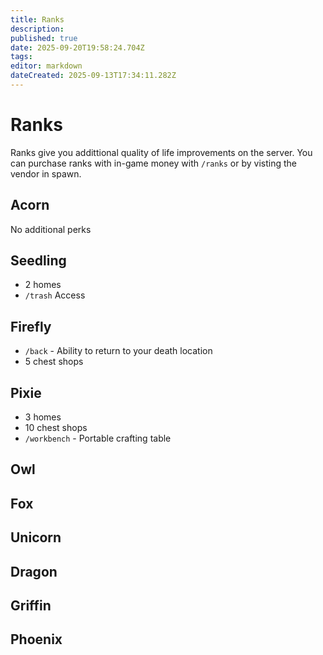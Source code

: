 ```yaml
---
title: Ranks
description: 
published: true
date: 2025-09-20T19:58:24.704Z
tags: 
editor: markdown
dateCreated: 2025-09-13T17:34:11.282Z
---
```


# Ranks
Ranks give you addittional quality of life improvements on the server. You can purchase ranks with in-game money with `/ranks` or by visting the vendor in spawn.




## Acorn
No additional perks
## Seedling
- 2 homes
- `/trash` Access 

## Firefly
- `/back` - Ability to return to your death location
- 5 chest shops
## Pixie
- 3 homes
- 10 chest shops
- `/workbench` - Portable crafting table
## Owl
## Fox
## Unicorn
## Dragon
## Griffin
## Phoenix